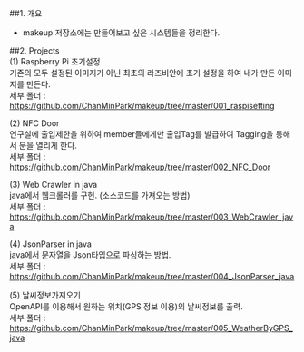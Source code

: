 ##1. 개요  
- makeup 저장소에는 만들어보고 싶은 시스템들을 정리한다.  

##2. Projects  
(1) Raspberry Pi 초기설정  
기존의 모두 설정된 이미지가 아닌 최초의 라즈비안에 초기 설정을 하여 내가 만든 이미지를 만든다.  
세부 폴더 : https://github.com/ChanMinPark/makeup/tree/master/001_raspisetting  

(2) NFC Door  
연구실에 출입제한을 위하여 member들에게만 출입Tag를 발급하여 Tagging을 통해서 문을 열리게 한다.  
세부 폴더 : https://github.com/ChanMinPark/makeup/tree/master/002_NFC_Door  

(3) Web Crawler in java  
java에서 웹크롤러를 구현. (소스코드를 가져오는 방법)  
세부 폴더 : https://github.com/ChanMinPark/makeup/tree/master/003_WebCrawler_java  

(4) JsonParser in java  
java에서 문자열을 Json타입으로 파싱하는 방법.  
세부 폴더 : https://github.com/ChanMinPark/makeup/tree/master/004_JsonParser_java  

(5) 날씨정보가져오기  
OpenAPI를 이용해서 원하는 위치(GPS 정보 이용)의 날씨정보를 출력.  
세부 폴더 : https://github.com/ChanMinPark/makeup/tree/master/005_WeatherByGPS_java  

